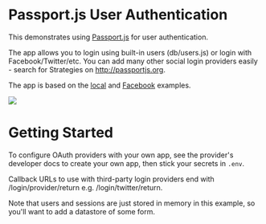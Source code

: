 # Passport.js User Authentication
This demonstrates using [Passport.js](http://passportjs.org/) for user authentication.

The app allows you to login using built-in users (db/users.js) or login with Facebook/Twitter/etc. You can add many other social login providers easily - search for Strategies on http://passportjs.org.

The app is based on the [local](https://github.com/passport/express-4.x-local-example) and [Facebook](https://github.com/passport/express-4.x-facebook-example) examples.

![](https://cdn.glitch.com/0d184ee3-fd8d-4b94-acf4-b4e686e57375%2FpassportJSGIF.gif)

# Getting Started
To configure OAuth providers with your own app, see the provider's developer docs to create your own app, then stick your secrets in `.env`.

Callback URLs to use with third-party login providers end with /login/provider/return e.g. /login/twitter/return.

Note that users and sessions are just stored in memory in this example, so you'll want to add a datastore of some form.